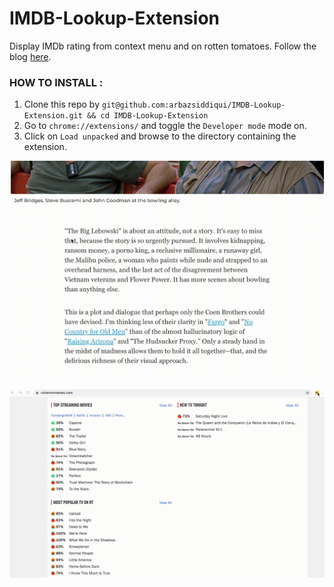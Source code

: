 # IMDB-Lookup-Extension

Display IMDb rating from context menu and on rotten tomatoes. Follow the blog [here](https://www.arbazsiddiqui.me/building-your-first-chrome-extension-imdb-lookup/).

### HOW TO INSTALL : 

1. Clone this repo by `git@github.com:arbazsiddiqui/IMDB-Lookup-Extension.git && cd IMDB-Lookup-Extension`
2. Go to `chrome://extensions/` and toggle the `Developer mode` mode on.
3. Click on `Load unpacked` and browse to the directory containing the extension.

![Lookup](screenshots/lookup.gif)

![Lookup](screenshots/rotten.gif)
